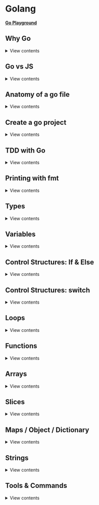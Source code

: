 # Golang

**[Go Playground](https://play.golang.org/)**

## Why Go

<details>
<summary>View contents</summary>

1. Fast compile times
2. Ease to development
3. Fast execution
4. Automatic garbage collection

</details>

## Go vs JS

<details>
<summary>View contents</summary>

1. TYPING

- Go: Strongly typed (String, Float, Int, Byte, Struct...)
- JS: Dynamically typed

2. STRUCTURES

- Go: Structs, Pointers, Methods, Interfaces
- JS: ES6 classes

3. ERROR HANDLING

- Go: Explicit (sad path won't handle itself)
- JS: Built-in

4. MULTI-TASKING

- Go: Multi-Threaded (Concurrency, Goroutines, Sync)
- JS: Single-Threaded (Callbacks, async await, sagas, sadness)

5. OPINIONATED-NESS

- Go: Strong Opinions (Convention, built-in tooling and linters)
- JS: Fluid Opinions (Subjective to the mood that day)

</details>

## Anatomy of a go file

<details>
<summary>View contents</summary>

```go
// package name
// Every go program needs at least one package main
package main

// import built-in packages
import "fmt"

// Every go program needs one main function
// It's the entry point for the program where
// go starts executing the code
func main() {
  fmt.Println("Hello, World")
}
```

</details>

## Create a go project

<details>
<summary>View contents</summary>

```bash
# created a directory called "hello"
$ mkdir hello

# change directory to "hello
$ cd hello

# generate "go.mod" file
$ go mod init hello

# create "hello.go" file
$ touch hello.go
```

</details>

## TDD with Go

<details>
<summary>View contents</summary>

**[You can find all the code for this section here](https://github.com/foyez/go/tree/main/codes/tddWithGo)**

1 **Write the test first**

`hello_test.go`

```go
package hello

import "testing"

// exported if it begins with a capital letter
func TestHello(t *testing.T) {
	t.Run("saying hello to people", func(t *testing.T) {
		got := Hello("Foyez")
		want := "Hello, Foyez"

		if got != want {
			t.Errorf("got %q want %q", got, want)
		}
	})
}
```

run `go test`

```
./hello_test.go:7:10: undefined: Hello
```

2. **Write the minimal amount of code for the test to run and check the failing test output**

```go
package hello

func Hello(name string) string {
	return ""
}
```

run `go test`

```
hello_test.go:11: got "" want "Hello, Foyez"
```

3. **Write enough code to make it pass**

```go
func Hello(name string) string {
  return "Hello, " + name
}
```

run `go test`

```
PASS
ok      hello   0.004s
```

4. **Commit the code**

```git
git commit "add Hello() - greeting to people"
```

5. **Refactor**

`hello.go`

```go
package hello

const englishHelloPrefix = "Hello, "

func Hello(name string) string {
	return englishHelloPrefix + name
}
```

`hello_test.go`

```go
package hello

import "testing"

func TestHello(t *testing.T) {
	assertErrorMessage := func(t testing.TB, got, want string) {
		t.Helper()

		if got != want {
			t.Errorf("got %q want %q", got, want)
		}
	}

	t.Run("saying hello to people", func(t *testing.T) {
		got := Hello("Foyez")
		want := "Hello, Foyez"
		assertErrorMessage(t, got, want)
	})
}
```

run `go test`

```
PASS
ok      hello   0.004s
```

6. **Amend git commit**

```git
git commit --amend
```

#### TDD workflow

- Write a test
- Make the compiler pass
- Run the test, see that it fails and check the error message is meaningful
- Write enough code to make the test pass
- Refactor

7. **Add test examples**

```go
func ExampleHello() {
	greeting := Hello("Zayan")
	fmt.Println(greeting)
	// Output: Hello, Zayan
}
```

run `go test -v`

```
=== RUN   TestHello
=== RUN   TestHello/saying_hello_to_people
--- PASS: TestHello (0.00s)
    --- PASS: TestHello/saying_hello_to_people (0.00s)
=== RUN   ExampleHello
--- PASS: ExampleHello (0.00s)
```

</details>

## Printing with fmt

<details>
<summary>View contents</summary>

**[You can find all the code for this section here](https://github.com/foyez/go/tree/main/codes/printing)**

#### **Print**

```
fmt.Print()
fmt.Println()
fmt.Printf()
```

- Prints output to the stdout console
- Returns number of bytes and an error
- (The error is generally not worried about)

#### Fprint

```
fmt.Fprint()
fmt.Fprintln()
fmt.Fprintf()
```

- Prints the output to an external source (not in stdout console) (file, browser)
- Returns number of bytes, and any write error

#### Sprint

```
fmt.Sprint()
fmt.Sprintln()
fmt.Sprintf()
```

- Stores output on a character buffer
- Doesn't print to stdout console
- Returns the string

</details>

## Types

<details>
<summary>View contents</summary>

**[You can find all the code for this section here](https://github.com/foyez/go/tree/main/codes/types)**

| Name        | Type Name                                                                   | Examples                                  |
| ----------- | --------------------------------------------------------------------------- | ----------------------------------------- |
| **INTEGER** | int, int8, int16, int32, int64<br/>unint, unint8, unint16, unint32, unint64 | var age int = 20<br/>var count unint = -5 |
| **FLOAT**   | float32, float64                                                            | var gpa float64 = 3.4                     |
| **STRING**  | string                                                                      | var fruit string = "mango"                |
| **BOOLEAN** | bool<br/>&& <code>&#124;&#124;</code> ! < <= > >= == !=                     | true false<br/>var adult bool = age > 18  |

#### Identify and convert type

```go
	// identify type
	reflect.TypeOf(6) // int

	// convert type
	float(10) + 5.5 // 15.5
```

</details>

## Variables

<details>
<summary>View contents</summary>

**[You can find all the code for this section here](https://github.com/foyez/go/tree/main/codes/variables)**

```go
package main

import "fmt"

// var variableName type = value
// can declare outside and inside of a function
var name string = "Zayan"

func main() {
	// Infer variable type
	var age = 20

	// variables without assigning value
	// return default value
	// int: 0, float: 0.0, string: "", bool: false
	var salary int

	// variables in only function
	funcVar := "can't declare outside of a function"

	// multiple variables
	one, two := 1, "two"

	fmt.Println(name, age, salary)
	fmt.Println(funcVar)
	fmt.Println(one, two)
}
```

</details>

## Control Structures: If & Else

<details>
<summary>View contents</summary>

**[You can find all the code for this section here](https://github.com/foyez/go/tree/main/codes/control)**

```go
package main

import (
	"fmt"
)

func main() {
	var age = 10

	if age < 18 {
		fmt.Println("younger")
	} else if age == 18 {
		fmt.Println("adult")
	} else {
		fmt.Println("elder")
	}

	if name := "Farah"; name != "Farhan" {
		fmt.Println("She is Farah")
	}
}
```

</details>

## Control Structures: switch

<details>
<summary>View contents</summary>

**[You can find all the code for this section here](https://github.com/foyez/go/tree/main/codes/control)**

```go
package main

import "fmt"

func main() {
	// *****************************************
	switch city := "Cumilla"; city {
	case "Dhaka", "Cumilla", "Sylhet":
		fmt.Println("You live in", city)
	default:
		fmt.Println("You're not from around here")
	}

	// *****************************************
	var age int = 30

	switch {
	case age < 18:
		fmt.Println("young")
	case age > 18 && age <= 40:
		fmt.Println("adult")
	default:
		fmt.Println("elder")
	}

	// *****************************************
	var num int = 9

	switch {
	case num != 10:
		fmt.Println("Does not equal 10")
		fallthrough // check other case after matching this case
	case num < 10:
		fmt.Println("Less than 10")
	case num > 10:
		fmt.Println("Greater than 10")
	default:
		fmt.Println("Is 10")
	}
}
```

</details>

## Loops

<details>
<summary>View contents</summary>

**[You can find all the code for this section here](https://github.com/foyez/go/tree/main/codes/loops)**

```go
package main

import (
	"fmt"
)

func main() {
	// *****************************************
	// BASIC FOR LOOP
	// *****************************************
	fmt.Println("Basic for loop")
	for i := 1; i <= 5; i++ {
		fmt.Print(i)
	}

	// *****************************************
	// SIMILAR TO WHILE LOOP
	// *****************************************
	fmt.Println("\nSimilar to while loop")
	j := 1

	for j <= 5 {
		fmt.Print(j)
		j++
	}

	// *****************************************
	// INFINITE LOOP
	// *****************************************
	fmt.Println("\nInfinite loop")
	num := 1

	for {
		num = num + 2

		if num == 7 {
			continue
		}

		fmt.Print(num)

		if num == 11 {
			break
		}
	}

	// ********************************************
	// BASIC FOR LOOP ITERATION (STRING, ARRAY,...)
	// ********************************************
	fmt.Println("\nBasic for loop iteration")
	var name = "Farah"

	for i := 0; i < len(name); i++ {
		fmt.Println("Letter:", string(name[i]))
	}

	// *****************************************
	// STRING ITERATION
	// *****************************************
	fmt.Println("\nString iteration")
	var myCity = "কুমিল্লা"

	for index, letter := range myCity {
		if index % 2 == 0 {
			fmt.Printf("Index: %d, Letter:%#U\n", index, letter)
		}
	}

	// *****************************************
	// SLICE OR ARRAY ITERATION
	// *****************************************
	fmt.Println("\nSlice or Array iteration")
	cities := []string{"Dhaka", "Cumilla"}

	for _, city := range cities {
		fmt.Printf("%s ", city)
	}

	// *****************************************
	// MAP ITERATION
	// *****************************************
	fmt.Println("\nMap iteration")
	results := map[string]float64{
		"Farah":   3.4,
		"Laaibah": 3.3,
		"Zayan":   3.5,
	}

	for key, value := range results {
		fmt.Println(key, value)
	}

	// *****************************************
	// CHANNEL ITERATION
	// *****************************************
	fmt.Println("\nChannel iteration")

	ch := make(chan int)
	go func() {
		ch <- 1
		ch <- 2
		close(ch)
	}()

	for n := range ch {
		fmt.Println(n)
	}
}
```

_[Loop guide](https://yourbasic.org/golang/for-loop-range-array-slice-map-channel/)_

</details>

## Functions

<details>
<summary>View contents</summary>

**[You can find all the code for this section here](https://github.com/foyez/go/tree/main/codes/funtions)**

- Basic function

```go
func printAge() {
	fmt.Println(10)
}
```

- return type declaration

```go
func printAge(age int) int {
	return age
}
```

- return multiple values

```go
func printAge(age int) (string, int) {
	return "name", age
}

func main() {
	name, age = printAge(10)
}
```

- return named values

```go
func printAge(age1, age2 int) (ageOfBob, ageOfSally int) {
	ageOfBob = age1
	ageOfSally = age2
	return
}
```

- unknown number of arguments / variadic function

```go
func average(ages ...int) float64 {
	total := 0

	for _, age := range ages {
		total += age
	}

	return float64(total) / float64(len(ages))
}

func main() {
	fmt.Println(average(10, 20, 32))
}
```

</details>

## Arrays

<details>
<summary>View contents</summary>

**[You can find all the code for this section here](https://github.com/foyez/go/tree/main/codes/arrays)**

```go
// declare array
var arr [3]float64
fmt.Println(arr) // [0 0 0]

arr[1] = 23               // set element
element := arr[1]         // read element
fmt.Println(arr, element) // [0 23 0] 23

// declare and initialize
scores := [3]float64{9, 1.5, 2.2}
fmt.Println(scores)

// compiler figure out array length
arrNotMax := [...]int{2, 3, 4}
fmt.Println(arrNotMax, len(arrNotMax)) // [2 3 4] 3

// slice
fruits := [5]string{"banana", "pear", "apple", "orange", "peach"}
splicedFruits := fruits[1:3]              // [pear apple]
splicedFruits2 := fruits[2:]              // [apple orange peach]
removeLastFruit := fruits[:len(fruits)-1] // [banana pear apple orange]
lastFruit := fruits[len(fruits)-1]        // peach
fmt.Println(splicedFruits, splicedFruits2, removeLastFruit, lastFruit)
fmt.Println(len(splicedFruits)) // 2
fmt.Println(cap(splicedFruits)) // 4 (since starts from 1 and end index is 4)

// append
fruitsToAdd := append(splicedFruits, "cherry", "pineapple", "guava")
fmt.Println(splicedFruits, fruitsToAdd)             // [pear apple] [pear apple cherry pineapple guava]
fmt.Println(len(splicedFruits), cap(splicedFruits)) // 2 4
fmt.Println(len(fruitsToAdd), cap(fruitsToAdd)) // 5 8 (after crossing the previous capacity, the current capcity is doubled up)

// multidimensional array
multi := [2][3]int{{1, 2, 3}, {5, 6, 7}}
fmt.Println(multi) // [[1 2 3] [5 6 7]]
```

</details>

## Slices

<details>
<summary>View contents</summary>

**[You can find all the code for this section here](https://github.com/foyez/go/tree/main/codes/slices)**

```go
// SLICE
// []T
// A slice type has no specific length

// declare a slice
var mySlice []int
fmt.Println(mySlice) // []

// mySlice[0] = 1 // occurs an error, since size is unknown

// create a slice using make function
// dynamically-sized arrays
// make([]T, len, cap)
sliceWithMake := make([]int, 3, 10)
fmt.Println(sliceWithMake)      // [0 0 0]
fmt.Println(len(sliceWithMake)) // 3
fmt.Println(cap(sliceWithMake)) // 5
```

**Make**: make function "Initialize and allocates space in memory for a slice, map, or channel."

```go
var fruits = []string{"apple", "mango"}

// varArg
func addFruits(fruitsToAdd ...string) []string {
	// unpack or spread
	updatedFruits := append(fruits, fruitsToAdd...)
	return updatedFruits
}

addFruits("banana", "pineapple") // [apple mango banana pineapple]
```

</details>

## Maps / Object / Dictionary

<details>
<summary>View contents</summary>

**[You can find all the code for this section here](https://github.com/foyez/go/tree/main/codes/maps)**

```go
var results map[string]float64 = make(map[string]float64)

results["foyez"] = 3.4
results["mithu"] = 3.5

fmt.Println(results) // map[foyez:3.4 mithu:3.5]

// ***********************************************
userEmails := map[int]string{
	1: "user1@email.com",
	2: "user2@email.com",
}

userEmails[1] = "user12@email.com"
emailOfSecondUser, ok := userEmails[2]
emailOfFourthUser, ok2 := userEmails[4]

fmt.Println(userEmails)             // map[1:user12@email.com 2:user2@email.com]
fmt.Println(emailOfSecondUser, ok)  // user2@email.com true
fmt.Println(emailOfFourthUser, ok2) // false

if email, ok := userEmails[2]; ok {
	fmt.Printf("%s exists\n", email)
} else {
	fmt.Printf("%s doesn't exists\n", email)
}

delete(userEmails, 1)
fmt.Println(userEmails) // [2:user2@email.com]
```

</details>

## Strings

<details>
<summary>View contents</summary>
**[You can find all the code for this section here](https://github.com/foyez/go/tree/main/codes/strings)**

```go
package main

import (
	"fmt"
	s "strings"
)

var p = fmt.Println

func main() {
	p(s.Contains("test", "es"))        // true
	p(s.Count("test", "t"))            // 2
	p(s.HasPrefix("test", "te"))       // true
	p(s.HasSuffix("test", "st"))       // true
	p(s.Index("test", "t"))            // 0
	p(s.LastIndex("test", "t"))        // 3
	p(s.Join([]string{"a", "b"}, "-")) // a-b
	p(s.Repeat("a", 5))                // aaaaa
	p(s.Replace("fooo", "o", "O", -1)) // fOOO
	p(s.Replace("fooo", "o", "O", 2))  // fOOo
	p(s.Split("a-b-c", "-"))           // [a b c]
	p(s.ToLower("TEST"))               // test
	p(s.ToUpper("test"))               // TEST
	p(len("hello"))                    // 5
	p("hello"[1])                      // 1
}
```

</details>

## Tools & Commands

<details>
<summary>View contents</summary>

**[You can find all the code for this section here](https://github.com/foyez/go/tree/main/codes/toolkit)**

**Go Commands**

```bash
# run a go program
$ go run hello.go

# install go packages
$ go install

# create a binary file from go codes
$ go build

# format unindent go code
$ go fmt hello.go

# shows go package directory tree
$ go list

# identify unused variables & errors
$ go vet

# show go documentation
go doc fmt.Println

# install third party library
$ go get golang.org/x/lint/golint

# linting go code
golint
```

**PACKAGES**

</details>
